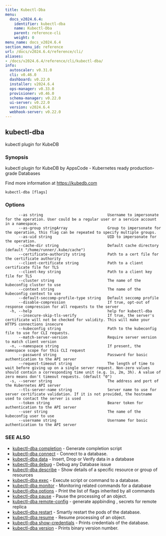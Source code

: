 ```yaml
---
title: Kubectl-Dba
menu:
  docs_v2024.6.4:
    identifier: kubectl-dba
    name: Kubectl-Dba
    parent: reference-cli
    weight: 0
menu_name: docs_v2024.6.4
section_menu_id: reference
url: /docs/v2024.6.4/reference/cli/
aliases:
- /docs/v2024.6.4/reference/cli/kubectl-dba/
info:
  autoscaler: v0.31.0
  cli: v0.46.0
  dashboard: v0.22.0
  installer: v2024.6.4
  ops-manager: v0.33.0
  provisioner: v0.46.0
  schema-manager: v0.22.0
  ui-server: v0.22.0
  version: v2024.6.4
  webhook-server: v0.22.0
---
```


## kubectl-dba

kubectl plugin for KubeDB

### Synopsis

kubectl plugin for KubeDB by AppsCode - Kubernetes ready production-grade Databases

 Find more information at https://kubedb.com

```
kubectl-dba [flags]
```

### Options

```
      --as string                             Username to impersonate for the operation. User could be a regular user or a service account in a namespace.
      --as-group stringArray                  Group to impersonate for the operation, this flag can be repeated to specify multiple groups.
      --as-uid string                         UID to impersonate for the operation.
      --cache-dir string                      Default cache directory (default "/home/runner/.kube/cache")
      --certificate-authority string          Path to a cert file for the certificate authority
      --client-certificate string             Path to a client certificate file for TLS
      --client-key string                     Path to a client key file for TLS
      --cluster string                        The name of the kubeconfig cluster to use
      --context string                        The name of the kubeconfig context to use
      --default-seccomp-profile-type string   Default seccomp profile
      --disable-compression                   If true, opt-out of response compression for all requests to the server
  -h, --help                                  help for kubectl-dba
      --insecure-skip-tls-verify              If true, the server's certificate will not be checked for validity. This will make your HTTPS connections insecure
      --kubeconfig string                     Path to the kubeconfig file to use for CLI requests.
      --match-server-version                  Require server version to match client version
  -n, --namespace string                      If present, the namespace scope for this CLI request
      --password string                       Password for basic authentication to the API server
      --request-timeout string                The length of time to wait before giving up on a single server request. Non-zero values should contain a corresponding time unit (e.g. 1s, 2m, 3h). A value of zero means don't timeout requests. (default "0")
  -s, --server string                         The address and port of the Kubernetes API server
      --tls-server-name string                Server name to use for server certificate validation. If it is not provided, the hostname used to contact the server is used
      --token string                          Bearer token for authentication to the API server
      --user string                           The name of the kubeconfig user to use
      --username string                       Username for basic authentication to the API server
```

### SEE ALSO

* [kubectl-dba completion](/docs/v2024.6.4/reference/cli/kubectl-dba_completion)	 - Generate completion script
* [kubectl-dba connect](/docs/v2024.6.4/reference/cli/kubectl-dba_connect)	 - Connect to a database.
* [kubectl-dba data](/docs/v2024.6.4/reference/cli/kubectl-dba_data)	 - Insert, Drop or Verify data in a database
* [kubectl-dba debug](/docs/v2024.6.4/reference/cli/kubectl-dba_debug)	 - Debug any Database issue
* [kubectl-dba describe](/docs/v2024.6.4/reference/cli/kubectl-dba_describe)	 - Show details of a specific resource or group of resources
* [kubectl-dba exec](/docs/v2024.6.4/reference/cli/kubectl-dba_exec)	 - Execute script or command to a database.
* [kubectl-dba monitor](/docs/v2024.6.4/reference/cli/kubectl-dba_monitor)	 - Monitoring related commands for a database
* [kubectl-dba options](/docs/v2024.6.4/reference/cli/kubectl-dba_options)	 - Print the list of flags inherited by all commands
* [kubectl-dba pause](/docs/v2024.6.4/reference/cli/kubectl-dba_pause)	 - Pause the processing of an object.
* [kubectl-dba remote-config](/docs/v2024.6.4/reference/cli/kubectl-dba_remote-config)	 - generate appbinding , secrets for remote replica
* [kubectl-dba restart](/docs/v2024.6.4/reference/cli/kubectl-dba_restart)	 - Smartly restart the pods of the database.
* [kubectl-dba resume](/docs/v2024.6.4/reference/cli/kubectl-dba_resume)	 - Resume processing of an object.
* [kubectl-dba show-credentials](/docs/v2024.6.4/reference/cli/kubectl-dba_show-credentials)	 - Prints credentials of the database.
* [kubectl-dba version](/docs/v2024.6.4/reference/cli/kubectl-dba_version)	 - Prints binary version number.


